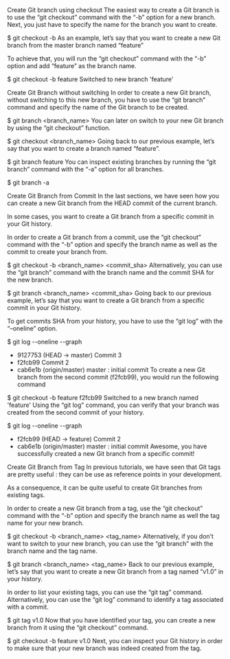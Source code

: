 Create Git branch using checkout
The easiest way to create a Git branch is to use the “git checkout” command with the “-b” option for a new branch. Next, you just have to specify the name for the branch you want to create.

$ git checkout -b <branch-name>
As an example, let’s say that you want to create a new Git branch from the master branch named “feature”

To achieve that, you will run the “git checkout” command with the “-b” option and add “feature” as the branch name.

$ git checkout -b feature
Switched to new branch 'feature'

Create Git Branch without switching
In order to create a new Git branch, without switching to this new branch, you have to use the “git branch” command and specify the name of the Git branch to be created.

$ git branch <branch_name>
You can later on switch to your new Git branch by using the “git checkout” function.

$ git checkout <branch_name>
Going back to our previous example, let’s say that you want to create a branch named “feature”.

$ git branch feature
You can inspect existing branches by running the “git branch” command with the “-a” option for all branches.

$ git branch -a

Create Git Branch from Commit
In the last sections, we have seen how you can create a new Git branch from the HEAD commit of the current branch.

In some cases, you want to create a Git branch from a specific commit in your Git history.

In order to create a Git branch from a commit, use the “git checkout” command with the “-b” option and specify the branch name as well as the commit to create your branch from.

$ git checkout -b <branch_name> <commit_sha>
Alternatively, you can use the “git branch” command with the branch name and the commit SHA for the new branch.

$ git branch <branch_name> <commit_sha>
Going back to our previous example, let’s say that you want to create a Git branch from a specific commit in your Git history.

To get commits SHA from your history, you have to use the “git log” with the “–oneline” option.

$ git log --oneline --graph

* 9127753 (HEAD -> master) Commit 3
* f2fcb99 Commit 2
* cab6e1b (origin/master) master : initial commit
To create a new Git branch from the second commit (f2fcb99), you would run the following command

$ git checkout -b feature f2fcb99
Switched to a new branch named 'feature' 
Using the “git log” command, you can verify that your branch was created from the second commit of your history.

$ git log --oneline --graph

* f2fcb99 (HEAD -> feature) Commit 2
* cab6e1b (origin/master) master : initial commit
Awesome, you have successfully created a new Git branch from a specific commit!

Create Git Branch from Tag
In previous tutorials, we have seen that Git tags are pretty useful : they can be use as reference points in your development.

As a consequence, it can be quite useful to create Git branches from existing tags.

In order to create a new Git branch from a tag, use the “git checkout” command with the “-b” option and specify the branch name as well the tag name for your new branch.

$ git checkout -b <branch_name> <tag_name>
Alternatively, if you don’t want to switch to your new branch, you can use the “git branch” with the branch name and the tag name.

$ git branch <branch_name> <tag_name>
Back to our previous example, let’s say that you want to create a new Git branch from a tag named “v1.0” in your history.

In order to list your existing tags, you can use the “git tag” command. Alternatively, you can use the “git log” command to identify a tag associated with a commit.

$ git tag
v1.0
Now that you have identified your tag, you can create a new branch from it using the “git checkout” command.

$ git checkout -b feature v1.0
Next, you can inspect your Git history in order to make sure that your new branch was indeed created from the tag.